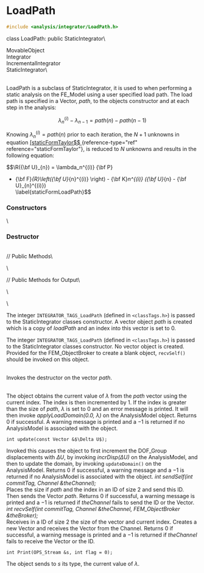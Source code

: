 
# LoadPath 

```cpp
#include <analysis/integrator/LoadPath.h>
```

class LoadPath: public StaticIntegrator\

MovableObject\
Integrator\
IncrementalIntegrator\
StaticIntegrator\

\
LoadPath is a subclass of StaticIntegrator, it is used to when
performing a static analysis on the FE_Model using a user specified load
path. The load path is specified in a Vector, *path*, to the objects
constructor and at each step in the analysis:

$$\lambda_n^{(i)} - \lambda_{n-1} = path(n) - path(n-1)$$

Knowing $\lambda_n^{(i)} = path(n)$ prior to each iteration, the $N+1$
unknowns in
equation [\[staticFormTaylor$$
](#staticFormTaylor){reference-type="ref"
reference="staticFormTaylor"}, is reduced to $N$ unknowns and results in
the following equation:

$$\R({\bf U}_{n}) = \lambda_n^{(i)} {\bf P} 
 - {\bf F}_{R}\left({\bf U}_{n}^{(i)} \right) - 
{\bf K}_n^{(i)} 
({\bf U}_{n} - {\bf U}_{n}^{(i)})  
\label{staticFormLoadPath}$$


### Constructors

\

### Destructor

\
// Public Methods\

\

// Public Methods for Output\

\

\

The integer `INTEGRATOR_TAGS_LoadPath` (defined in  `<classTags.h>`) is
passed to the StaticIntegrator classes constructor. A vector object
*path* is created which is a copy of *loadPath* and an index into this
vector is set to $0$.

The integer `INTEGRATOR_TAGS_LoadPath` (defined in  `<classTags.h>`) is
passed to the StaticIntegrator classes constructor. No vector object is
created. Provided for the FEM_ObjectBroker to create a blank object,
`recvSelf()` should be invoked on this object.

\
Invokes the destructor on the vector *path*.

\
The object obtains the current value of $\lambda$ from the *path* vector
using the current index. The index is then incremented by $1$. If the
index is greater than the size of *path*, $\lambda$ is set to $0$ and an
error message is printed. It will then invoke *applyLoadDomain(0.0,
$\lambda$)* on the AnalysisModel object. Returns $0$ if successful. A
warning message is printed and a $-1$ is returned if no AnalysisModel is
associated with the object.

```{.cpp}
int update(const Vector &$\Delta U$);
```

Invoked this causes the object to first increment the DOF_Group
displacements with $\Delta U$, by invoking *incrDisp($\Delta U)$* on the
AnalysisModel, and then to update the domain, by invoking
`updateDomain()` on the AnalysisModel. Returns $0$ if successful, a
warning message and a $-1$ is returned if no AnalysisModel is associated
with the object.
*int sendSelf(int commitTag, Channel &theChannel);* \
Places the size if *path* and the index in an ID of size 2 and send this
ID. Then sends the Vector *path*. Returns $0$ if successful, a warning
message is printed and a $-1$ is returned if *theChannel* fails to send
the ID or the Vector.
*int recvSelf(int commitTag, Channel &theChannel, FEM_ObjectBroker
&theBroker);* \
Receives in a ID of size 2 the size of the vector and current index.
Creates a new Vector and receives the Vector from the Channel. Returns
$0$ if successful, a warning message is printed and a $-1$ is returned
if *theChannel* fails to receive the Vector or the ID.

```{.cpp}
int Print(OPS_Stream &s, int flag = 0);
```

The object sends to $s$ its type, the current value of $\lambda$.
